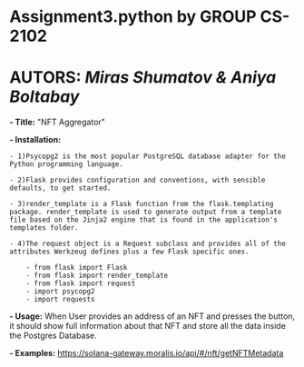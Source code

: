 # Assignment3.python by GROUP CS-2102
# AUTORS: _Miras Shumatov & Aniya Boltabay_

**- Title:** "NFT Aggregator"

**- Installation:**

    - 1)Psycopg2 is the most popular PostgreSQL database adapter for the Python programming language.
    
    - 2)Flask provides configuration and conventions, with sensible defaults, to get started. 
    
    - 3)render_template is a Flask function from the flask.templating package. render_template is used to generate output from a template file based on the Jinja2 engine that is found in the application's templates folder.
    
    - 4)The request object is a Request subclass and provides all of the attributes Werkzeug defines plus a few Flask specific ones.
     
        - from flask import Flask
        - from flask import render_template
        - from flask import request
        - import psycopg2
        - import requests
        
**- Usage:** When User provides an address of an NFT and presses the button, it should show full information about that NFT and store all the data inside the Postgres                Database.

**- Examples:** https://solana-gateway.moralis.io/api/#/nft/getNFTMetadata
